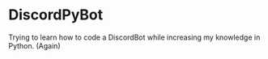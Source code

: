 # DiscordPyBot
Trying to learn how to code a DiscordBot while increasing my knowledge in Python. (Again)

